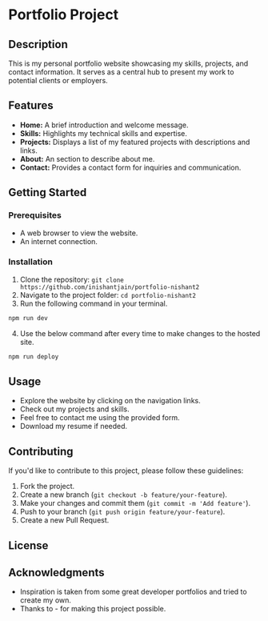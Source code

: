 # Portfolio Project

## Description

This is my personal portfolio website showcasing my skills, projects, and contact information. It serves as a central hub to present my work to potential clients or employers.

## Features

- **Home:** A brief introduction and welcome message.
- **Skills:** Highlights my technical skills and expertise.
- **Projects:** Displays a list of my featured projects with descriptions and links.
- **About:** An section to describe about me.
- **Contact:** Provides a contact form for inquiries and communication.
  
## Getting Started

### Prerequisites

- A web browser to view the website.
- An internet connection.

### Installation

1. Clone the repository: `git clone https://github.com/inishantjain/portfolio-nishant2`
2. Navigate to the project folder: `cd portfolio-nishant2`
3. Run the following command in your terminal.
```bash
npm run dev
```
4. Use the below command after  every time to make changes to the hosted site.
```bash
npm run deploy
```


## Usage

- Explore the website by clicking on the navigation links.
- Check out my projects and skills.
- Feel free to contact me using the provided form.
- Download my resume if needed.

## Contributing

If you'd like to contribute to this project, please follow these guidelines:

1. Fork the project.
2. Create a new branch (`git checkout -b feature/your-feature`).
3. Make your changes and commit them (`git commit -m 'Add feature'`).
4. Push to your branch (`git push origin feature/your-feature`).
5. Create a new Pull Request.

## License



## Acknowledgments

- Inspiration is taken from some great developer portfolios and tried to create my own.
- Thanks to - for making this project possible.


